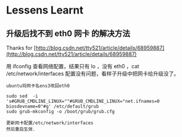 # Lessens Learnt

## 升级后找不到 eth0 网卡 的解决方法

Thanks for [http://blog.csdn.net/tty521/article/details/68959887](http://blog.csdn.net/tty521/article/details/68959887)

用 ifconfig 查看网络配置，结果只有 lo ，没有 eth0 ，cat /etc/network/interfaces 配置没有问题，看样子升级中把网卡给升级没了。

```
ubuntu将网卡名ens3改回eth0  
      
sudo sed  -i 's#GRUB_CMDLINE_LINUX=""#GRUB_CMDLINE_LINUX="net.ifnames=0 biosdevname=0"#g' /etc/default/grub    
sudo grub-mkconfig -o /boot/grub/grub.cfg    
      
更新网卡配置/etc/network/interfaces  
然后重启生效.
```
